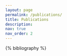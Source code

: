 ```yaml
---
layout: page
permalink: /publications/
title: Publications
description: 
nav: true
nav_order: 2
---
```


<!-- _pages/publications.md -->

<!-- Bibsearch Feature -->

<!--{% include bib_search.liquid %} -->

<div class="publications">

{% bibliography %}

</div>
